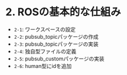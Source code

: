 # 2. ROSの基本的な仕組み

- `2-1`: ワークスペースの設定
- `2-2`: pubsub_topicパッケージの作成
- `2-3`: pubsub_topicパッケージの実装
- `2-4`: 独自型ファイルの定義
- `2-5`: pubsub_customパッケージの実装
- `2-6`: human型にidを追加
